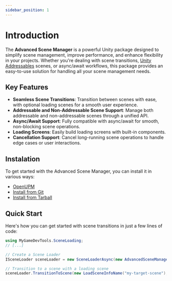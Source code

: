 ```yaml
---
sidebar_position: 1
---
```


# Introduction

The **Advanced Scene Manager** is a powerful Unity package designed to simplify scene management, improve performance, and enhance flexibility in your projects. Whether you're dealing with scene transitions, [Unity Addressables](https://docs.unity3d.com/Manual/com.unity.addressables.html) scenes, or async/await workflows, this package provides an easy-to-use solution for handling all your scene management needs.

## Key Features

* **Seamless Scene Transitions**: Transition between scenes with ease, with optional loading scenes for a smooth user experience.
* **Addressable and Non-Addressable Scene Support**: Manage both addressable and non-addressable scenes through a unified API.
* **Async/Await Support**: Fully compatible with async/await for smooth, non-blocking scene operations.
* **Loading Screens**: Easily build loading screens with built-in components.
* **Cancellation Support**: Cancel long-running scene operations to handle edge cases or user interactions.

## Instalation

To get started with the Advanced Scene Manager, you can install it in various ways:

* [OpenUPM](./getting-started/installation.mdx#openupm)
* [Install from Git](./getting-started/installation.mdx#git)
* [Install from Tarball](./getting-started/installation.mdx#tarball)

## Quick Start

Here's how you can get started with scene transitions in just a few lines of code:

```cs
using MyGameDevTools.SceneLoading;
// [...]

// Create a Scene Loader
ISceneLoader sceneLoader = new SceneLoaderAsync(new AdvancedSceneManager());

// Transition to a scene with a loading scene
sceneLoader.TransitionToScene(new LoadSceneInfoName("my-target-scene"), new LoadSceneInfoName("my-loading-scene"));
```